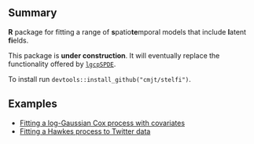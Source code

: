 Summary
-------

**R** package for fitting a range of **s**patio**te**mporal models that
include **l**atent **fi**elds.

This package is **under construction**. It will eventually replace the
functionality offered by [`lgcpSPDE`](https://github.com/cmjt/lgcpSPDE).

To install run `devtools::install_github("cmjt/stelfi")`.

Examples
-------

  - [Fitting a log-Gaussian Cox process with covariates](https://github.com/cmjt/stelfi/blob/master/inst/docs/LGCP.md)
  - [Fitting a Hawkes process to Twitter data](https://github.com/cmjt/stelfi/blob/master/inst/docs/Hawkes.md)